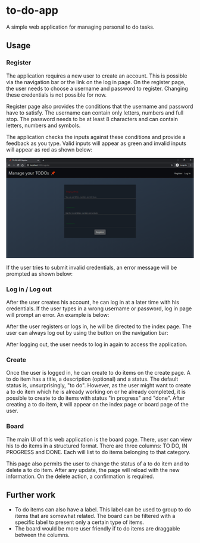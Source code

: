 # to-do-app
A simple web application for managing personal to do tasks.

## Usage
### Register
The application requires a new user to create an account. This is possible via the navigation bar or the link on the log in page. On the register page, the user needs to choose a username and password to register. Changing these credentials is not possible for now.

Register page also provides the conditions that the username and password have to satisfy. The username can contain only letters, numbers and full stop. The password needs to be at least 8 characters and can contain letters, numbers and symbols. 

The application checks the inputs against these conditions and provide a feedback as you type. Valid inputs will appear as green and invalid inputs will appear as red as shown below:

![register-feedback](static/register-invalid-input.png?raw=true "Invalid input")

If the user tries to submit invalid credentials, an error message will be prompted as shown below:

### Log in / Log out
After the user creates his account, he can log in at a later time with his credentials. If the user types in a wrong username or password, log in page will prompt an error. An example is below: 

After the user registers or logs in, he will be directed to the index page. The user can always log out by using the button on the navigation bar:

After logging out, the user needs to log in again to access the application.

### Create
Once the user is logged in, he can create to do items on the create page. A to do item has a title, a description (optional) and a status. The default status is, unsurprisingly, "to do". However, as the user might want to create a to do item which he is already working on or he already completed, it is possible to create to do items with status "in progress" and "done". After creating a to do item, it will appear on the index page or board page of the user.

### Board
The main UI of this web application is the board page. There, user can view his to do items in a structured format. There are three columns: TO DO, IN PROGRESS and DONE. Each will list to do items belonging to that category.

This page also permits the user to change the status of a to do item and to delete a to do item. After any update, the page will reload with the new information. On the delete action, a confirmation is required.

## Further work
- To do items can also have a label. This label can be used to group to do items that are somewhat related. The board can be filtered with a specific label to present only a certain type of items.
- The board would be more user friendly if to do items are draggable between the columns.
